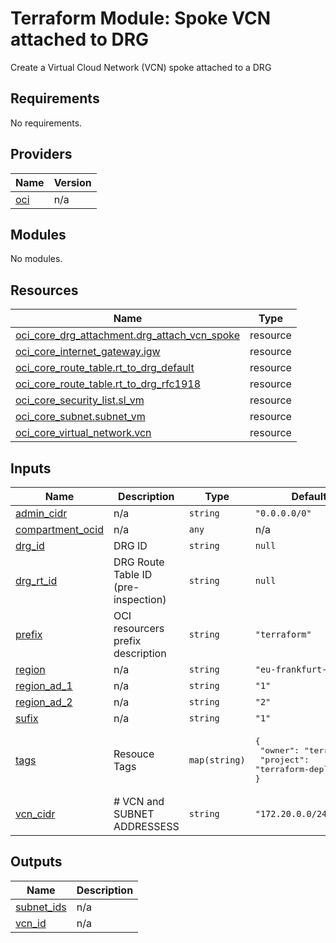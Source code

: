 # Terraform Module: Spoke VCN attached to DRG

Create a Virtual Cloud Network (VCN) spoke attached to a DRG

<!-- BEGIN_TF_DOCS -->
## Requirements

No requirements.

## Providers

| Name | Version |
|------|---------|
| <a name="provider_oci"></a> [oci](#provider\_oci) | n/a |

## Modules

No modules.

## Resources

| Name | Type |
|------|------|
| [oci_core_drg_attachment.drg_attach_vcn_spoke](https://registry.terraform.io/providers/hashicorp/oci/latest/docs/resources/core_drg_attachment) | resource |
| [oci_core_internet_gateway.igw](https://registry.terraform.io/providers/hashicorp/oci/latest/docs/resources/core_internet_gateway) | resource |
| [oci_core_route_table.rt_to_drg_default](https://registry.terraform.io/providers/hashicorp/oci/latest/docs/resources/core_route_table) | resource |
| [oci_core_route_table.rt_to_drg_rfc1918](https://registry.terraform.io/providers/hashicorp/oci/latest/docs/resources/core_route_table) | resource |
| [oci_core_security_list.sl_vm](https://registry.terraform.io/providers/hashicorp/oci/latest/docs/resources/core_security_list) | resource |
| [oci_core_subnet.subnet_vm](https://registry.terraform.io/providers/hashicorp/oci/latest/docs/resources/core_subnet) | resource |
| [oci_core_virtual_network.vcn](https://registry.terraform.io/providers/hashicorp/oci/latest/docs/resources/core_virtual_network) | resource |

## Inputs

| Name | Description | Type | Default | Required |
|------|-------------|------|---------|:--------:|
| <a name="input_admin_cidr"></a> [admin\_cidr](#input\_admin\_cidr) | n/a | `string` | `"0.0.0.0/0"` | no |
| <a name="input_compartment_ocid"></a> [compartment\_ocid](#input\_compartment\_ocid) | n/a | `any` | n/a | yes |
| <a name="input_drg_id"></a> [drg\_id](#input\_drg\_id) | DRG ID | `string` | `null` | no |
| <a name="input_drg_rt_id"></a> [drg\_rt\_id](#input\_drg\_rt\_id) | DRG Route Table ID (pre-inspection) | `string` | `null` | no |
| <a name="input_prefix"></a> [prefix](#input\_prefix) | OCI resourcers prefix description | `string` | `"terraform"` | no |
| <a name="input_region"></a> [region](#input\_region) | n/a | `string` | `"eu-frankfurt-1"` | no |
| <a name="input_region_ad_1"></a> [region\_ad\_1](#input\_region\_ad\_1) | n/a | `string` | `"1"` | no |
| <a name="input_region_ad_2"></a> [region\_ad\_2](#input\_region\_ad\_2) | n/a | `string` | `"2"` | no |
| <a name="input_sufix"></a> [sufix](#input\_sufix) | n/a | `string` | `"1"` | no |
| <a name="input_tags"></a> [tags](#input\_tags) | Resouce Tags | `map(string)` | <pre>{<br>  "owner": "terraform",<br>  "project": "terraform-deploy"<br>}</pre> | no |
| <a name="input_vcn_cidr"></a> [vcn\_cidr](#input\_vcn\_cidr) | # VCN and SUBNET ADDRESSESS | `string` | `"172.20.0.0/24"` | no |

## Outputs

| Name | Description |
|------|-------------|
| <a name="output_subnet_ids"></a> [subnet\_ids](#output\_subnet\_ids) | n/a |
| <a name="output_vcn_id"></a> [vcn\_id](#output\_vcn\_id) | n/a |
<!-- END_TF_DOCS -->